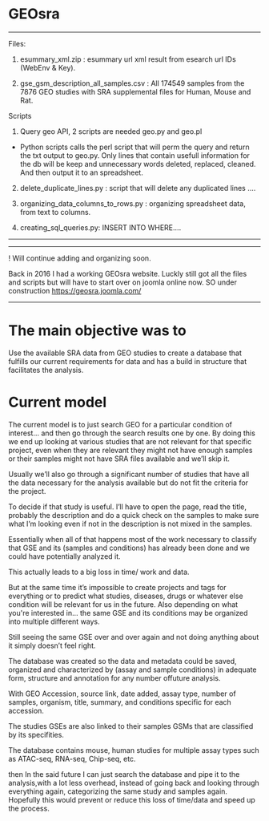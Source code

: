 
# GEOsra 

------------------------------------------------------------------------------------------------------------------------



Files:

1) esummary_xml.zip : esummary url xml result from esearch url IDs (WebEnv & Key).

2) gse_gsm_description_all_samples.csv : All 174549 samples from the 7876 GEO studies with SRA supplemental files for Human, Mouse and Rat.




Scripts

1) Query geo API, 2 scripts are needed geo.py and geo.pl
 - Python scripts calls the perl script that will perm the query and return the txt output to geo.py. Only lines that contain 
 usefull information for the db will be keep and unnecessary words deleted, replaced, cleaned. And then output  it to an  spreadsheet.

2) delete_duplicate_lines.py : script that will delete any duplicated lines ....

3) organizing_data_columns_to_rows.py : organizing spreadsheet data, from text to columns.

4) creating_sql_queries.py: INSERT INTO WHERE....



------------------------------------------------------------------------------------------------------------------------
------------------------------------------------------------------------------------------------------------------------

! Will continue adding and organizing soon.

Back in 2016 I had a working GEOsra website. Luckly still got all the files and scripts but will have to start over on joomla online now. SO under construction https://geosra.joomla.com/ 

------------------------------------------------------------------------------------------------------------------------

# The main objective was to
Use the available SRA data from GEO studies to create a database that fulfills our current requirements for data and has a build in structure that facilitates the analysis.


# Current model
The current model is to just search GEO for a particular condition of interest... and then go through the search results one by one.  By doing this we end up looking  at various studies that are not relevant for that specific project, even when they are relevant they might not have enough samples or their samples might not have SRA files available and we’ll skip it.

Usually we’ll also go through a significant number of studies that have all the data necessary for the analysis available but do not fit the criteria for the project.  

To decide if that study is useful. I’ll have to open the page, read the title, probably the description and do a quick check on the samples to make sure what I’m looking even if not in the description is not mixed in the samples.

Essentially when all of that happens most of the work necessary to classify that GSE and its (samples and conditions) has already been done and we could have potentially analyzed it.

This actually leads to a big loss in time/ work and data.

But at the same time it’s impossible to create projects and tags for everything or to predict what studies, diseases, drugs or whatever else condition will be relevant for us  in the future.
Also depending on what you're interested in... the same GSE and its conditions may be organized into multiple different ways.

Still seeing the same GSE over and over again and not doing anything about it simply doesn’t feel right.

The database was created so the data and metadata could be saved, organized and characterized by (assay and sample conditions) in adequate form, structure and annotation for any number offuture analysis. 

With GEO Accession, source link, date added, assay type, number of samples, organism, title, summary, and conditions specific for each accession.

The studies GSEs are also linked to their samples GSMs that are classified by its specifities.

The database contains mouse, human studies for multiple assay types such as ATAC-seq, RNA-seq, Chip-seq, etc. 

then In the said future I can just search the database and pipe it to the analysis,with a lot less overhead, instead of going back and looking through everything again, categorizing the same study and samples again. Hopefully this would prevent or reduce this loss of time/data and speed up the process.


 
